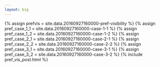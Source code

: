 ```yaml
---
layout: big
---
```

{% assign prefvis = site.data.20160927160000-pref-visibility %}
{% assign pref_case_1_1 = site.data.20160927160000-case-1-1 %}
{% assign pref_case_1_2 = site.data.20160927160000-case-1-2 %}
{% assign pref_case_2_1 = site.data.20160927160000-case-2-1 %}
{% assign pref_case_2_2 = site.data.20160927160000-case-2-2 %}
{% assign pref_case_3_1 = site.data.20160927160000-case-3-1 %}
{% assign pref_case_3_2 = site.data.20160927160000-case-3-2 %}
{% include pref_vis_post.html %}
